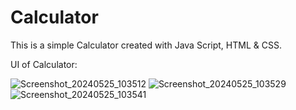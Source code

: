 # Calculator
This is a simple Calculator created with Java Script, HTML & CSS.

UI of Calculator:

![Screenshot_20240525_103512](https://github.com/bisVivek/Calculator/assets/146424350/33200fa3-6f3b-4479-b7ae-5685b59adcbd)
![Screenshot_20240525_103529](https://github.com/bisVivek/Calculator/assets/146424350/08fe543a-2c60-441c-a387-24b5526dc4bd)
![Screenshot_20240525_103541](https://github.com/bisVivek/Calculator/assets/146424350/cf26b60a-fd35-458b-84db-3b7bf2404acf)
